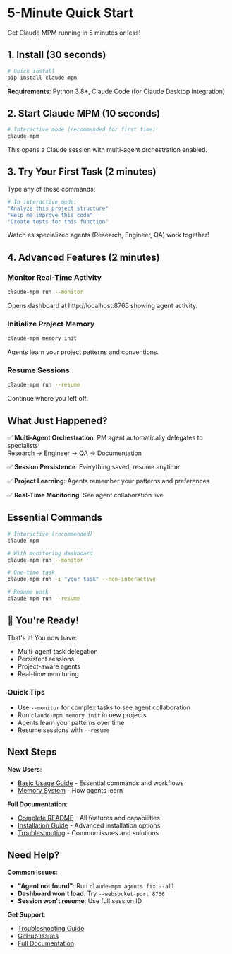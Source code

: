 # 5-Minute Quick Start

Get Claude MPM running in 5 minutes or less!

## 1. Install (30 seconds)

```bash
# Quick install
pip install claude-mpm
```

**Requirements**: Python 3.8+, Claude Code (for Claude Desktop integration)

## 2. Start Claude MPM (10 seconds)

```bash
# Interactive mode (recommended for first time)
claude-mpm
```

This opens a Claude session with multi-agent orchestration enabled.

## 3. Try Your First Task (2 minutes)

Type any of these commands:

```bash
# In interactive mode:
"Analyze this project structure"
"Help me improve this code"
"Create tests for this function"
```

Watch as specialized agents (Research, Engineer, QA) work together!

## 4. Advanced Features (2 minutes)

### Monitor Real-Time Activity
```bash
claude-mpm run --monitor
```
Opens dashboard at http://localhost:8765 showing agent activity.

### Initialize Project Memory
```bash
claude-mpm memory init
```
Agents learn your project patterns and conventions.

### Resume Sessions
```bash
claude-mpm run --resume
```
Continue where you left off.

## What Just Happened?

✅ **Multi-Agent Orchestration**: PM agent automatically delegates to specialists:  
   Research → Engineer → QA → Documentation

✅ **Session Persistence**: Everything saved, resume anytime

✅ **Project Learning**: Agents remember your patterns and preferences

✅ **Real-Time Monitoring**: See agent collaboration live

## Essential Commands

```bash
# Interactive (recommended)
claude-mpm

# With monitoring dashboard
claude-mpm run --monitor

# One-time task
claude-mpm run -i "your task" --non-interactive

# Resume work
claude-mpm run --resume
```

## 🎯 You're Ready!

That's it! You now have:
- Multi-agent task delegation
- Persistent sessions
- Project-aware agents
- Real-time monitoring

### Quick Tips
- Use `--monitor` for complex tasks to see agent collaboration
- Run `claude-mpm memory init` in new projects
- Agents learn your patterns over time
- Resume sessions with `--resume`

## Next Steps

**New Users**:
- [Basic Usage Guide](docs/user/basic-usage.md) - Essential commands and workflows
- [Memory System](docs/user/memory-system.md) - How agents learn

**Full Documentation**:
- [Complete README](README.md) - All features and capabilities  
- [Installation Guide](docs/user/installation.md) - Advanced installation options
- [Troubleshooting](docs/user/troubleshooting.md) - Common issues and solutions

## Need Help?

**Common Issues**:
- **"Agent not found"**: Run `claude-mpm agents fix --all`
- **Dashboard won't load**: Try `--websocket-port 8766`
- **Session won't resume**: Use full session ID

**Get Support**:
- [Troubleshooting Guide](docs/user/troubleshooting.md)
- [GitHub Issues](https://github.com/bobmatnyc/claude-mpm/issues)
- [Full Documentation](docs/)